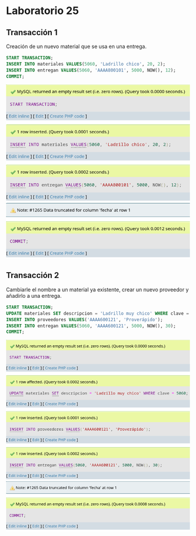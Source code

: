 # Laboratorio 25

## Transacción 1

Creación de un nuevo material que se usa en una entrega.

```sql
START TRANSACTION;
INSERT INTO materiales VALUES(5060, 'Ladrillo chico', 20, 2);
INSERT INTO entregan VALUES(5060, 'AAAA800101', 5000, NOW(), 12);
COMMIT;
```

![](./imgs/R1.png)

## Transacción 2

Cambiarle el nombre a un material ya existente, crear un nuevo proveedor y añadirlo a una entrega.

```sql
START TRANSACTION;
UPDATE materiales SET descripcion = 'Ladrillo muy chico' WHERE clave = 5060;
INSERT INTO proveedores VALUES('AAAA600121', 'Proverápido');
INSERT INTO entregan VALUES(5060, 'AAAA600121', 5000, NOW(), 30);
COMMIT;
```

![](./imgs/R2.png)